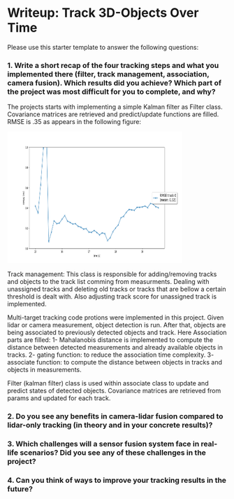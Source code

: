 # Writeup: Track 3D-Objects Over Time

Please use this starter template to answer the following questions:

### 1. Write a short recap of the four tracking steps and what you implemented there (filter, track management, association, camera fusion). Which results did you achieve? Which part of the project was most difficult for you to complete, and why?

The projects starts with implementing a simple Kalman filter as Filter class. Covariance matrices are retrieved and predict/update functions are filled.
RMSE is .35 as appears in the following figure:

<img src="./Figure_1_2.png" width="400" height="300" />

Track management: This class is responsible for adding/removing tracks and objects to the track list comming from measurments. Dealing with unassigned tracks and deleting old tracks or tracks that are bellow a certain threshold is dealt with. Also adjusting track score for unassigned track is implemented.


Multi-target tracking code protions were implemented in this project. Given lidar or camera measurement, object detection is run.
After that, objects are being associated to previously detected objects and track. 
Here Association parts are filled: 
1- Mahalanobis distance is implemented to compute the distance between detected measurements and already available objects in tracks. 
2- gating function: to reduce the association time complexity.
3- associate function: to compute the distance between objects in tracks and objects in measurements.

Filter (kalman filter) class is used within associate class to update and predict states of detected objects. Covariance matrices are retrieved from params and updated for each track.


### 2. Do you see any benefits in camera-lidar fusion compared to lidar-only tracking (in theory and in your concrete results)? 


### 3. Which challenges will a sensor fusion system face in real-life scenarios? Did you see any of these challenges in the project?


### 4. Can you think of ways to improve your tracking results in the future?

